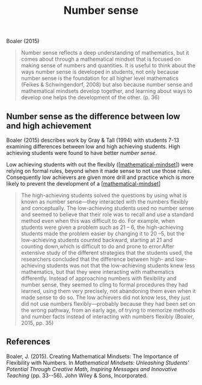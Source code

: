 ﻿---
title: Number sense
---
Boaler (2015)
> Number sense reflects a deep understanding of mathematics, but it comes about through a mathematical mindset that is focused on making sense of numbers and quantities. It is useful to think about the ways number sense is developed in students, not only because number sense is the foundation for all higher level mathematics (Feikes & Schwingendorf, 2008) but also because number sense and mathematical mindsets develop together, and learning about ways to develop one helps the development of the other. (p. 36)

## Number sense as the difference between low and high achievement

Boaler (2015) describes work by Gray & Tall (1994) with students 7-13 examining differences between low and high achieving students. High achieving students were found to have better _number sense_.

Low achieving students with out the flexibly ([[mathematical-mindset]]) were relying on formal rules, beyond when it made sense to not use those rules. Consequently low achievers are given more drill and practice which is more likely to prevent the development of a [[mathematical-mindset]]

> The high-achieving students solved the questions by using what is known as number sense—they interacted with the numbers flexibly and conceptually. The low-achieving students used no number sense and seemed to believe that their role was to recall and use a standard method even when this was difficult to do. For example, when students were given a problem such as 21 – 6, the high-achieving students made the problem easier by changing it to 20 –5, but the low-achieving students counted backward, starting at 21 and counting down,which is difficult to do and prone to error.After extensive study of the different strategies that the students used, the researchers concluded that the difference between high- and low-achieving students was not that the low-achieving students knew less mathematics, but that they were interacting with mathematics differently. Instead of approaching numbers with flexibility and number sense, they seemed to cling to formal procedures they had learned, using them very precisely, not abandoning them even when it made sense to do so. The low achievers did not know less, they just did not use numbers flexibly—probably because they had been set on the wrong pathway, from an early age, of trying to memorize methods and number facts instead of interacting with numbers flexibly (Boaler, 2015, pp. 35)

## References

Boaler, J. (2015). Creating Mathematical Mindsets: The Importance of Flexibility with Numbers. In *Mathematical Mindsets: Unleashing Students' Potential Through Creative Math, Inspiring Messages and Innovative Teaching* (pp. 33--56). John Wiley & Sons, Incorporated.


[//begin]: # "Autogenerated link references for markdown compatibility"
[mathematical-mindset]: mathematical-mindset "Mathematical Mindset"
[//end]: # "Autogenerated link references"